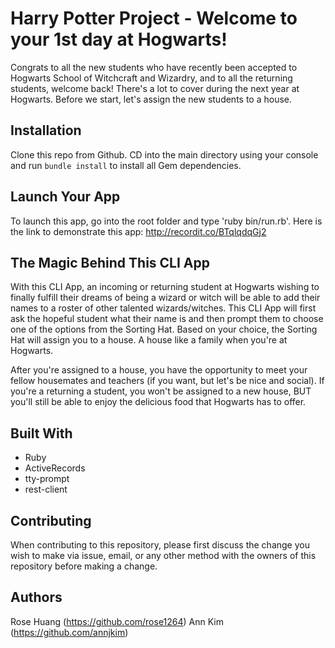 # Harry Potter Project - Welcome to your 1st day at Hogwarts!
Congrats to all the new students who have recently been accepted to Hogwarts School of Witchcraft and Wizardry, and to all the returning students, welcome back! There's a lot to cover during the next year at Hogwarts. Before we start, let's assign the new students to a house.

## Installation
Clone this repo from Github. CD into the main directory using your console and run `bundle install` to install all Gem dependencies.

## Launch Your App
To launch this app, go into the root folder and type 'ruby bin/run.rb'. Here is the link to demonstrate this app: http://recordit.co/BTqlqdqGj2

## The Magic Behind This CLI App
With this CLI App, an incoming or returning student at Hogwarts wishing to finally fulfill their dreams of being a wizard or witch will be able to add their names to a roster of other talented wizards/witches. This CLI App will first ask the hopeful student what their name is and then prompt them to choose one of the options from the Sorting Hat. Based on your choice, the Sorting Hat will assign you to a house. A house like a family when you're at Hogwarts.

After you're assigned to a house, you have the opportunity to meet your fellow housemates and teachers (if you want, but let's be nice and social). If you're a returning a student, you won't be assigned to a new house, BUT you'll still be able to enjoy the delicious food that Hogwarts has to offer.

## Built With
- Ruby
- ActiveRecords
- tty-prompt
- rest-client

## Contributing
When contributing to this repository, please first discuss the change you wish to make via issue, email, or any other method with the owners of this repository before making a change.

## Authors
Rose Huang (https://github.com/rose1264)
Ann Kim (https://github.com/annjkim)
